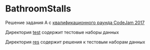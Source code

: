 # BathroomStalls
Решение задания А с [квалификационного раунда CodeJam 2017](https://code.google.com/codejam/contest/3264486/dashboard#s=p2)

Директория [test](test) содержит тестовые наборы данных

Директория [res](res) содержит решения к тестовым наборам данных
